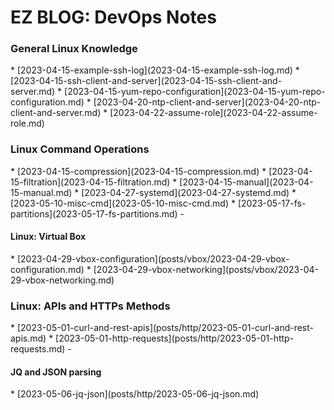 <h1>EZ BLOG: DevOps Notes</h1>

<h3>General Linux Knowledge</h3>
* [2023-04-15-example-ssh-log](2023-04-15-example-ssh-log.md)
* [2023-04-15-ssh-client-and-server](2023-04-15-ssh-client-and-server.md)
* [2023-04-15-yum-repo-configuration](2023-04-15-yum-repo-configuration.md)
* [2023-04-20-ntp-client-and-server](2023-04-20-ntp-client-and-server.md) 
* [2023-04-22-assume-role](2023-04-22-assume-role.md)

<h3>Linux Command Operations</h3>
* [2023-04-15-compression](2023-04-15-compression.md)
* [2023-04-15-filtration](2023-04-15-filtration.md)
* [2023-04-15-manual](2023-04-15-manual.md)
* [2023-04-27-systemd](2023-04-27-systemd.md)
* [2023-05-10-misc-cmd](2023-05-10-misc-cmd.md)
* [2023-05-17-fs-partitions](2023-05-17-fs-partitions.md)
  - <h4>Linux: Virtual Box</h4>
    * [2023-04-29-vbox-configuration](posts/vbox/2023-04-29-vbox-configuration.md) 
    * [2023-04-29-vbox-networking](posts/vbox/2023-04-29-vbox-networking.md)

<h3>Linux: APIs and HTTPs Methods</h3>
* [2023-05-01-curl-and-rest-apis](posts/http/2023-05-01-curl-and-rest-apis.md) 
* [2023-05-01-http-requests](posts/http/2023-05-01-http-requests.md)
  - <h4>JQ and JSON parsing</h4>
    * [2023-05-06-jq-json](posts/http/2023-05-06-jq-json.md)
